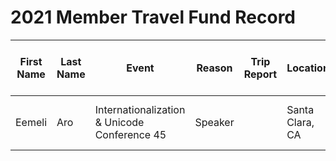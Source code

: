 # 2021 Member Travel Fund Record

First Name | Last Name | Event | Reason | Trip Report | Location | Travel Dates | Amount Requested | Pull Request date | Pull Request link | Date Expense report sent | Amount of Expense Report | Date Sent to Finance | Date approved through Bill.com | Bill.com Amount approved for reimbursement
-|-|-|-|-|-|-|-|-|-|-|-|-|-|-
Eemeli | Aro | Internationalization & Unicode Conference 45 | Speaker || Santa Clara, CA | 13 - 16 Oct 2021 | 800 USD | 21 Sep 2021 | https://github.com/openjs-foundation/cross-project-council/issues/800 |
